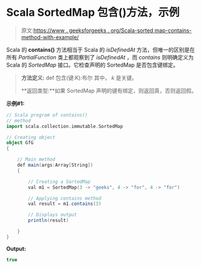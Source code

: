 # Scala SortedMap 包含()方法，示例

> 原文:[https://www . geeksforgeeks . org/Scala-sorted map-contains-method-with-example/](https://www.geeksforgeeks.org/scala-sortedmap-contains-method-with-example/)

Scala 的 **contains()** 方法相当于 Scala 的 *isDefinedAt* 方法，但唯一的区别是在所有 *PartialFunction* 类上都观察到了 *isDefinedAt* ，而 *contains* 则明确定义为 Scala 的 *SortedMap* 接口。它检查声明的 SortedMap 是否包含键绑定。

> **方法定义:** def 包含(键:K):布尔
> 其中， *k* 是关键。
> 
> **返回类型:**如果 SortedMap 声明的键有绑定，则返回真，否则返回假。

**示例#1:**

```scala
// Scala program of contains()
// method
import scala.collection.immutable.SortedMap

// Creating object
object GfG
{ 

    // Main method
    def main(args:Array[String])
    {

        // Creating a SortedMap
        val m1 = SortedMap(3 -> "geeks", 4 -> "for", 4 -> "for")

        // Applying contains method
        val result = m1.contains(3)

        // Displays output
        println(result)

    }
}                                         

```

**Output:**

```scala
true

```